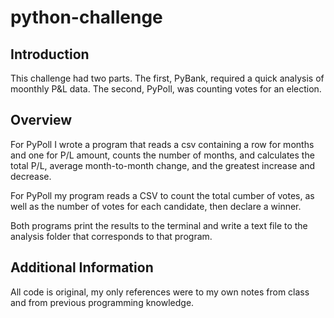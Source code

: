 # python-challenge

## Introduction
This challenge had two parts. The first, PyBank, required a quick analysis of moonthly P&L data. The second, PyPoll, was counting votes for an election.

## Overview
For PyPoll I wrote a program that reads a csv containing a row for months and one for P/L amount, counts the number of months, and calculates the total P/L, average month-to-month change, and the greatest increase and decrease.

For PyPoll my program reads a CSV to count the total cumber of votes, as well as the number of votes for each candidate, then declare a winner.

Both programs print the results to the terminal and write a text file to the analysis folder that corresponds to that program.

## Additional Information 
All code is original, my only references were to my own notes from class and from previous programming knowledge. 
